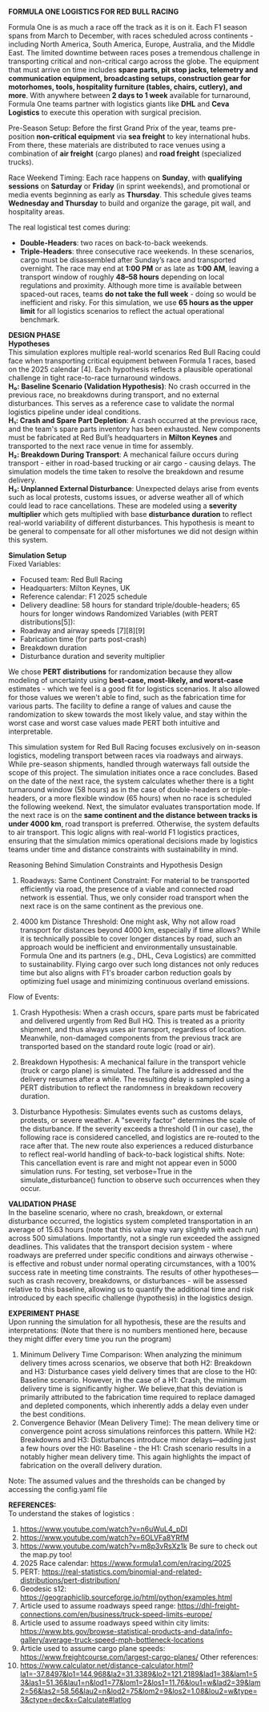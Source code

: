 **FORMULA ONE LOGISTICS FOR RED BULL RACING**

Formula One is as much a race off the track as it is on it. Each F1 season spans from March to December, with races scheduled across continents - including North America, South America, Europe, Australia, and the Middle East. The limited downtime between races poses a tremendous challenge in transporting critical and non-critical cargo across the globe. The equipment that must arrive on time includes **spare parts, pit stop jacks, telemetry and communication equipment, broadcasting setups, construction gear for motorhomes, tools, hospitality furniture (tables, chairs, cutlery), and more**. With anywhere between **2 days to 1 week** available for turnaround, Formula One teams partner with logistics giants like **DHL** and **Ceva Logistics** to execute this operation with surgical precision.

Pre-Season Setup:
Before the first Grand Prix of the year, teams pre-position **non-critical equipment** via **sea freight** to key international hubs. From there, these materials are distributed to race venues using a combination of **air freight** (cargo planes) and **road freight** (specialized trucks).

Race Weekend Timing:
Each race happens on **Sunday**, with **qualifying sessions** on **Saturday** or **Friday** (in sprint weekends), and promotional or media events beginning as early as **Thursday**. This schedule gives teams **Wednesday and Thursday** to build and organize the garage, pit wall, and hospitality areas.

The real logistical test comes during:
* **Double-Headers**: two races on back-to-back weekends.
* **Triple-Headers**: three consecutive race weekends.
In these scenarios, cargo must be disassembled after Sunday’s race and transported overnight. The race may end at **1:00 PM** or as late as **1:00 AM**, leaving a transport window of roughly **48–58 hours** depending on local regulations and proximity. Although more time is available between spaced-out races, teams **do not take the full week** - doing so would be inefficient and risky. For this simulation, we use **65 hours as the upper limit** for all logistics scenarios to reflect the actual operational benchmark.

**DESIGN PHASE**  
**Hypotheses**  
This simulation explores multiple real-world scenarios Red Bull Racing could face when transporting critical equipment between Formula 1 races, based on the 2025 calendar [4]. Each hypothesis reflects a plausible operational challenge in tight race-to-race turnaround windows.    
**H₀: Baseline Scenario (Validation Hypothesis)**: No crash occurred in the previous race, no breakdowns during transport, and no external disturbances. This serves as a reference case to validate the normal logistics pipeline under ideal conditions.    
**H₁: Crash and Spare Part Depletion**: A crash occurred at the previous race, and the team's spare parts inventory has been exhausted. New components must be fabricated at Red Bull’s headquarters in **Milton Keynes** and transported to the next race venue in time for assembly.    
**H₂: Breakdown During Transport**: A mechanical failure occurs during transport - either in road-based trucking or air cargo - causing delays. The simulation models the time taken to resolve the breakdown and resume delivery.    
**H₃: Unplanned External Disturbance**: Unexpected delays arise from events such as local protests, customs issues, or adverse weather all of which could lead to race cancellations. These are modeled using a **severity multiplier** which gets multiplied with base **disturbance duration** to reflect real-world variability of different disturbances. This hypothesis is meant to be general to compensate for all other misfortunes we did not design within this system.  

**Simulation Setup**  
Fixed Variables:
  * Focused team: Red Bull Racing
  * Headquarters: Milton Keynes, UK
  * Reference calendar: F1 2025 schedule
  * Delivery deadline: 58 hours for standard triple/double-headers; 65 hours for longer windows  Randomized Variables (with PERT distributions[5]):
  * Roadway and airway speeds [7][8][9]
  * Fabrication time (for parts post-crash)
  * Breakdown duration
  * Disturbance duration and severity multiplier

We chose **PERT distributions** for randomization because they allow modeling of uncertainty using **best-case, most-likely, and worst-case** estimates - which we feel is a good fit for logistics scenarios. It also allowed for those values we weren't able to find, such as the fabrication time for various parts. The facility to define a range of values and cause the randomization to skew towards the most likely value, and stay within the worst case and worst case values made PERT both intuitive and interpretable.

This simulation system for Red Bull Racing focuses exclusively on in-season logistics, modeling transport between races via roadways and airways. While pre-season shipments, handled through waterways fall outside the scope of this project. The simulation initiates once a race concludes. Based on the date of the next race, the system calculates whether there is a tight turnaround window (58 hours) as in the case of double-headers or triple-headers, or a more flexible window (65 hours) when no race is scheduled the following weekend. 
Next, the simulator evaluates transportation mode. If the next race is on the **same continent and the distance between tracks is under 4000 km**, road transport is preferred. Otherwise, the system defaults to air transport. This logic aligns with real-world F1 logistics practices, ensuring that the simulation mimics operational decisions made by logistics teams under time and distance constraints with sustainability in mind.

Reasoning Behind Simulation Constraints and Hypothesis Design
1. Roadways: Same Continent Constraint: For material to be transported efficiently via road, the presence of a viable and connected road network is essential. Thus, we only consider road transport when the next race is on the same continent as the previous one. 

2. 4000 km Distance Threshold: One might ask, Why not allow road transport for distances beyond 4000 km, especially if time allows? While it is technically possible to cover longer distances by road, such an approach would be inefficient and environmentally unsustainable. Formula One and its partners (e.g., DHL, Ceva Logistics) are committed to sustainability. Flying cargo over such long distances not only reduces time but also aligns with F1's broader carbon reduction goals by optimizing fuel usage and minimizing continuous overland emissions.

Flow of Events:
1. Crash Hypothesis: When a crash occurs, spare parts must be fabricated and delivered urgently from Red Bull HQ. This is treated as a priority shipment, and thus always uses air transport, regardless of location. Meanwhile, non-damaged components from the previous track are transported based on the standard route logic (road or air).

2. Breakdown Hypothesis: A mechanical failure in the transport vehicle (truck or cargo plane) is simulated. The failure is addressed and the delivery resumes after a while. The resulting delay is sampled using a PERT distribution to reflect the randomness in breakdown recovery duration.

3. Disturbance Hypothesis: Simulates events such as customs delays, protests, or severe weather. A "severity factor" determines the scale of the disturbance. If the severity exceeds a threshold (1 in our case), the following race is considered cancelled, and logistics are re-routed to the race after that. The new route also experiences a reduced disturbance to reflect real-world handling of back-to-back logistical shifts.
Note: This cancellation event is rare and might not appear even in 5000 simulation runs. For testing, set verbose=True in the simulate_disturbance() function to observe such occurrences when they occur.

**VALIDATION PHASE**  
In the baseline scenario, where no crash, breakdown, or external disturbance occurred, the logistics system completed transportation in an average of 15.63 hours (note that this value may vary slightly with each run) across 500 simulations. Importantly, not a single run exceeded the assigned deadlines. This validates that the transport decision system - where roadways are preferred under specific conditions and airways otherwise - is effective and robust under normal operating circumstances, with a 100% success rate in meeting time constraints. The results of other hypotheses—such as crash recovery, breakdowns, or disturbances - will be assessed relative to this baseline, allowing us to quantify the additional time and risk introduced by each specific challenge (hypothesis) in the logistics design.

**EXPERIMENT PHASE**  
Upon running the simulation for all hypothesis, these are the results and interpretations:
(Note that there is no numbers mentioned here, because they might differ every time you run the program)

1. Minimum Delivery Time Comparison: When analyzing the minimum delivery times across scenarios, we observe that both H2: Breakdown and H3: Disturbance cases yield delivery times that are close to the H0: Baseline scenario. However, in the case of a H1: Crash, the minimum delivery time is significantly higher. We believe,that this deviation is primarily attributed to the fabrication time required to replace damaged and depleted components, which inherently adds a delay even under the best conditions.
2. Convergence Behavior (Mean Delivery Time): The mean delivery time or convergence point across simulations reinforces this pattern. While H2: Breakdowns and H3: Disturbances introduce minor delays—adding just a few hours over the H0: Baseline - the H1: Crash scenario results in a notably higher mean delivery time. This again highlights the impact of fabrication on the overall delivery duration.

Note: The assumed values and the thresholds can be changed by accessing the config.yaml file

**REFERENCES:**  
To understand the stakes of logistics :
1. https://www.youtube.com/watch?v=n6uWuL4_pDI
2. https://www.youtube.com/watch?v=6OLVFa8YRfM
3. https://www.youtube.com/watch?v=m8p3vRsXz1k
Be sure to check out the map.py too!
4. 2025 Race calendar: https://www.formula1.com/en/racing/2025
5. PERT: https://real-statistics.com/binomial-and-related-distributions/pert-distribution/
6. Geodesic s12: https://geographiclib.sourceforge.io/html/python/examples.html
7. Article used to assume roadways speed range: https://dhl-freight-connections.com/en/business/truck-speed-limits-europe/
8. Article used to assume roadways speed within city limits: https://www.bts.gov/browse-statistical-products-and-data/info-gallery/average-truck-speed-mph-bottleneck-locations
9. Article used to assume cargo plane speeds: https://www.freightcourse.com/largest-cargo-planes/
Other references:
10. https://www.calculator.net/distance-calculator.html?la1=-37.8497&lo1=144.968&la2=31.3389&lo2=121.2189&lad1=38&lam1=53&las1=51.36&lau1=n&lod1=77&lom1=2&los1=11.76&lou1=w&lad2=39&lam2=56&las2=58.56&lau2=n&lod2=75&lom2=9&los2=1.08&lou2=w&type=3&ctype=dec&x=Calculate#latlog

